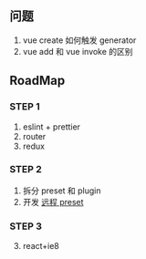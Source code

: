 ## 问题
1. vue create 如何触发 generator
2. vue add 和 vue invoke 的区别

## RoadMap
### STEP 1
1. eslint + prettier
2. router
3. redux

### STEP 2
1. 拆分 preset 和 plugin
2. 开发 [远程 preset](https://cli.vuejs.org/zh/guide/plugins-and-presets.html#preset)

### STEP 3
3. react+ie8